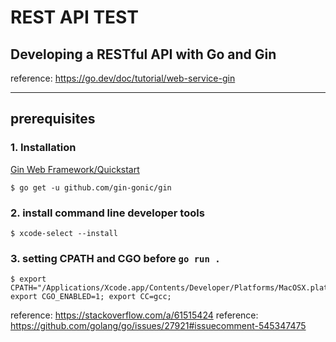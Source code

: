 # REST API TEST

## Developing a RESTful API with Go and Gin

reference: https://go.dev/doc/tutorial/web-service-gin

***
## prerequisites
### 1. Installation

[Gin Web Framework/Quickstart](https://gin-gonic.com/docs/quickstart/)

```
$ go get -u github.com/gin-gonic/gin
```
### 2. install command line developer tools
```
$ xcode-select --install
```
### 3. setting CPATH and CGO before `go run . `

```
$ export CPATH="/Applications/Xcode.app/Contents/Developer/Platforms/MacOSX.platform/Developer/SDKs/MacOSX.sdk/usr/include/"
export CGO_ENABLED=1; export CC=gcc;
```

reference: <https://stackoverflow.com/a/61515424>
reference: <https://github.com/golang/go/issues/27921#issuecomment-545347475>
